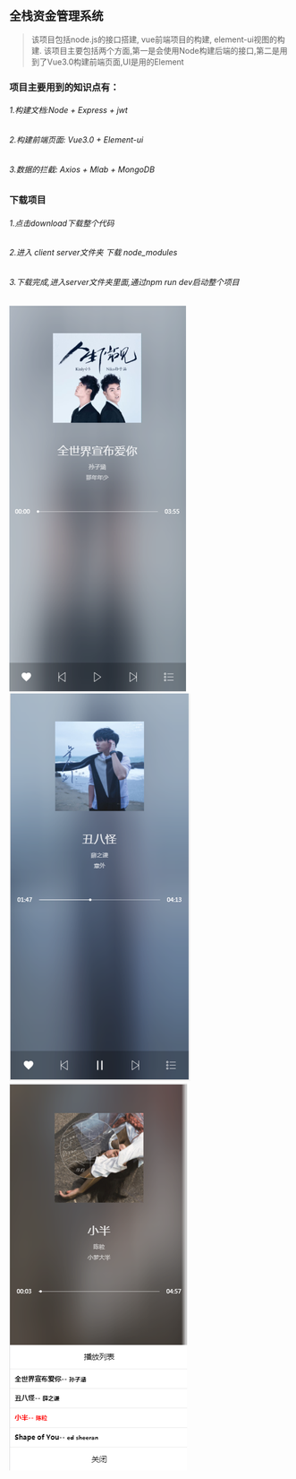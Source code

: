 ## 全栈资金管理系统
> 该项目包括node.js的接口搭建, vue前端项目的构建, element-ui视图的构建. 该项目主要包括两个方面,第一是会使用Node构建后端的接口,第二是用到了Vue3.0构建前端页面,UI是用的Element
### 项目主要用到的知识点有：
######  1.构建文档:Node + Express + jwt
######  2.构建前端页面: Vue3.0 + Element-ui
######  3.数据的拦截: Axios + Mlab + MongoDB

### 下载项目

######  1.点击download下载整个代码
######  2.进入 client server文件夹 下载 node_modules
######  3.下载完成,进入server文件夹里面,通过npm run dev启动整个项目
 
 

![image](https://github.com/1998101919/music/blob/master/source/music_1.png)
![image](https://github.com/1998101919/music/blob/master/source/music_2.png)
![image](https://github.com/1998101919/music/blob/master/source/music_3.png)






